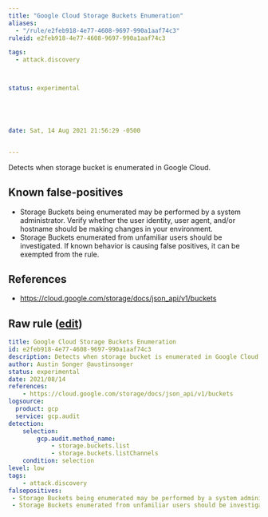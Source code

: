 ```yaml
---
title: "Google Cloud Storage Buckets Enumeration"
aliases:
  - "/rule/e2feb918-4e77-4608-9697-990a1aaf74c3"
ruleid: e2feb918-4e77-4608-9697-990a1aaf74c3

tags:
  - attack.discovery



status: experimental





date: Sat, 14 Aug 2021 21:56:29 -0500


---
```


Detects when storage bucket is enumerated in Google Cloud.

<!--more-->


## Known false-positives

* Storage Buckets being enumerated may be performed by a system administrator. Verify whether the user identity, user agent, and/or hostname should be making changes in your environment.
* Storage Buckets enumerated from unfamiliar users should be investigated. If known behavior is causing false positives, it can be exempted from the rule.



## References

* https://cloud.google.com/storage/docs/json_api/v1/buckets


## Raw rule ([edit](https://github.com/SigmaHQ/sigma/edit/master/rules/cloud/gcp/gcp_bucket_enumeration.yml))
```yaml
title: Google Cloud Storage Buckets Enumeration
id: e2feb918-4e77-4608-9697-990a1aaf74c3
description: Detects when storage bucket is enumerated in Google Cloud.
author: Austin Songer @austinsonger
status: experimental
date: 2021/08/14
references:
    - https://cloud.google.com/storage/docs/json_api/v1/buckets
logsource:
  product: gcp
  service: gcp.audit
detection:
    selection:
        gcp.audit.method_name: 
            - storage.buckets.list
            - storage.buckets.listChannels
    condition: selection
level: low
tags:
    - attack.discovery
falsepositives:
 - Storage Buckets being enumerated may be performed by a system administrator. Verify whether the user identity, user agent, and/or hostname should be making changes in your environment. 
 - Storage Buckets enumerated from unfamiliar users should be investigated. If known behavior is causing false positives, it can be exempted from the rule.

```
